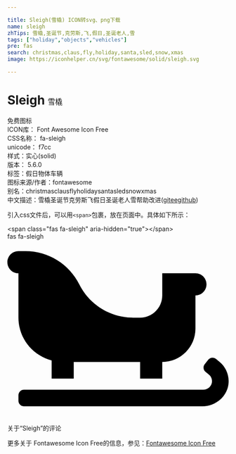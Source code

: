 ```yaml
---

title: Sleigh(雪橇) ICON转svg、png下载
name: sleigh
zhTips: 雪橇,圣诞节,克劳斯,飞,假日,圣诞老人,雪
tags: ["holiday","objects","vehicles"]
pre: fas
search: christmas,claus,fly,holiday,santa,sled,snow,xmas
image: https://iconhelper.cn/svg/fontawesome/solid/sleigh.svg

---
```


# Sleigh  <small style="font-size: 60%;font-weight: 100">雪橇</small>


<div class="detail-page">
<p>
<span><span class="badge-success badge">免费图标</span> </span>
<br/>
<span>
ICON库：
<span class="badge-secondary badge">Font Awesome Icon Free</span> 
</span>
<br/>
<span>
CSS名称：
<span class="badge-secondary badge">fa-sleigh</span> 
</span>
<br/>
<span>
unicode：
<span class="badge-secondary badge">f7cc</span> 
<copy-btn content='f7cc' btn-title=""></copy-btn>
<copy-btn :content='String.fromCodePoint(parseInt("f7cc", 16))' btn-title="复制U"></copy-btn>
</span><br/><span>样式：<span class="badge-light badge">实心(solid)</span></span>
<br/>
<span>
版本：
<span class="badge-secondary badge">5.6.0</span> 
</span><br/><span>标签：<span class="badge-light badge"><router-link to="/tags/holiday.html">假日</router-link></span><span class="badge-light badge"><router-link to="/tags/objects.html">物体</router-link></span><span class="badge-light badge"><router-link to="/tags/vehicles.html">车辆</router-link></span></span>
<br/>
<span>图标来源/作者：<span class="badge-light badge">fontawesome</span></span> 
<br/>
<span>别名：<span class="badge-light badge">christmas</span><span class="badge-light badge">claus</span><span class="badge-light badge">fly</span><span class="badge-light badge">holiday</span><span class="badge-light badge">santa</span><span class="badge-light badge">sled</span><span class="badge-light badge">snow</span><span class="badge-light badge">xmas</span></span><br/><span class="zh-detail">中文描述：<span class="badge-primary badge">雪橇</span><span class="badge-primary badge">圣诞节</span><span class="badge-primary badge">克劳斯</span><span class="badge-primary badge">飞</span><span class="badge-primary badge">假日</span><span class="badge-primary badge">圣诞老人</span><span class="badge-primary badge">雪</span><span class="help-link"><span>帮助改进</span>(<a href="https://gitee.com/liuwave/icon-helper/edit/master/json/fontawesome/solid/sleigh.json" target="_blank" rel="noopener noreferrer">gitee</a><a href="https://github.com/liuwave/icon-helper/edit/master/json/fontawesome/solid/sleigh.json" target="_blank" rel="noopener noreferrer">github</a></span>)</span><br/>
</p>
</div>
<div class="alert alert-dark">
  <i class="fas fa-sleigh fa-xs"></i>
  <i class="fas fa-sleigh fa-sm"></i>
  <i class="fas fa-sleigh fa-lg"></i>
  <i class="fas fa-sleigh fa-2x"></i>
  <i class="fas fa-sleigh fa-3x"></i>
  <i class="fas fa-sleigh fa-5x"></i>
  <i class="fas fa-sleigh fa-7x"></i>
</div>
<div>
  <p>引入css文件后，可以用<code>&lt;span&gt;</code>包裹，放在页面中。具体如下所示：    
  </p>
  <div class="alert alert-primary" style="font-size: 14px">
    &lt;span class="fas fa-sleigh" aria-hidden="true"&gt;&lt;/span&gt;
    <copy-btn content='<span class="fas fa-sleigh" aria-hidden="true"></span>'></copy-btn>
  </div>
  <div class="alert alert-secondary">
    <i class="fas fa-sleigh"
    style="font-size: 24px"
    aria-hidden="true"></i> fas fa-sleigh
    <copy-btn content="fas fa-sleigh" btn-title="复制图标名称"></copy-btn>
  </div>
</div>
<div id="svg" class="svg-wrap">
<svg xmlns="http://www.w3.org/2000/svg" viewBox="0 0 640 512"><path d="M612.7 350.7l-9.3-7.4c-6.9-5.5-17-4.4-22.5 2.5l-10 12.5c-5.5 6.9-4.4 17 2.5 22.5l9.3 7.4c5.9 4.7 9.2 11.7 9.2 19.2 0 13.6-11 24.6-24.6 24.6H48c-8.8 0-16 7.2-16 16v16c0 8.8 7.2 16 16 16h516c39 0 73.7-29.3 75.9-68.3 1.4-23.8-8.7-46.3-27.2-61zM32 224c0 59.6 40.9 109.2 96 123.5V400h64v-48h192v48h64v-48c53 0 96-43 96-96v-96c17.7 0 32-14.3 32-32s-14.3-32-32-32h-96v64c0 35.3-28.7 64-64 64h-20.7c-65.8 0-125.9-37.2-155.3-96-29.4-58.8-89.6-96-155.3-96H32C14.3 32 0 46.3 0 64s14.3 32 32 32v128z"/></svg>
</div>
<detail full-name='fa-sleigh'></detail>

<Vssue title="关于“Sleigh”的评论" >关于“Sleigh”的评论</Vssue>
    
<div><p>更多关于  Fontawesome Icon Free的信息，参见：<a target="_blank" href="https://iconhelper.cn/fontawesome.html">Fontawesome Icon Free</a>
</p></div>
